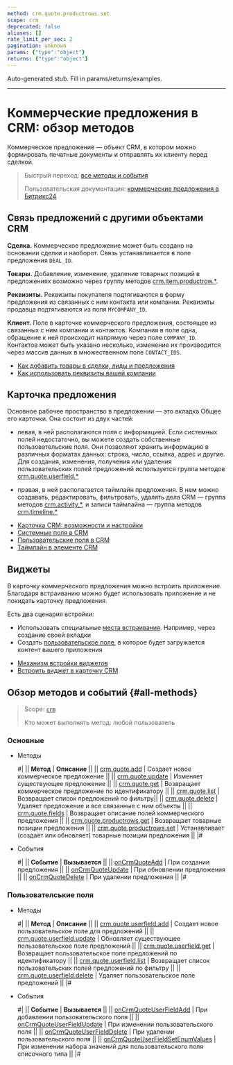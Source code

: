 ```yaml
---
method: crm.quote.productrows.set
scope: crm
deprecated: false
aliases: []
rate_limit_per_sec: 2
pagination: unknown
params: {"type":"object"}
returns: {"type":"object"}
---
```


Auto-generated stub. Fill in params/returns/examples.

---

# Коммерческие предложения в CRM: обзор методов

Коммерческое предложение — объект CRM, в котором можно формировать печатные документы и отправлять их клиенту перед сделкой.

> Быстрый переход: [все методы и события](#all-methods)
> 
> Пользовательская документация: [коммерческие предложения в Битрикс24](https://helpdesk.bitrix24.ru/open/17614102/) 

## Связь предложений с другими объектами CRM

**Сделка.** Коммерческое предложение может быть создано на основании сделки и наоборот. Связь устанавливается в поле предложения `DEAL_ID`.

**Товары.**  Добавление, изменение, удаление товарных позиций в предложениях возможно через группу методов [crm.item.productrow.*](../universal/product-rows/index.md). 

**Реквизиты.** Реквизиты покупателя подтягиваются в форму предложения из связанных с ним контакта или компании. Реквизиты продавца подтягиваются из поля `MYCOMPANY_ID`.

**Клиент.** Поле в карточке коммерческого предложения, состоящее из связанных с ним компании и контактов. Компания в поле одна, обращение к ней происходит напрямую через поле `COMPANY_ID`. Контактов может быть указано несколько, изменение их производится через массив данных в множественном поле `CONTACT_IDS`.



- [Как добавить товары в сделки, лиды и предложения](https://helpdesk.bitrix24.ru/open/13216242/)
- [Как использовать реквизиты вашей компании](https://helpdesk.bitrix24.ru/open/15987420/)



## Карточка предложения

Основное рабочее пространство в предложении — это вкладка Общее его карточки. Она состоит из двух частей: 

* левая, в ней располагаются поля с информацией. Если системных полей недостаточно, вы можете создать собственные пользовательские поля. Они позволяют хранить информацию в различных форматах данных: строка, число, ссылка, адрес и другие. Для создания, изменения, получения или удаления пользовательских полей предложений используется группа методов [crm.quote.userfield.*](./user-field/index.md)

* правая, в ней располагается таймлайн предложения. В нем можно создавать, редактировать, фильтровать, удалять дела CRM — группа методов [crm.activity.*](../timeline/activities/index.md), и записи таймлайна — группа методов [crm.timeline.*](../timeline/index.md)



- [Карточка CRM: возможности и настройки](https://helpdesk.bitrix24.ru/open/22804914/)
- [Системные поля в CRM](https://helpdesk.bitrix24.ru/open/18478840/)
- [Пользовательские поля в CRM](https://helpdesk.bitrix24.ru/open/22048980/)
- [Таймлайн в элементе CRM](https://helpdesk.bitrix24.ru/open/23960160/)



## Виджеты

В карточку коммерческого предложения можно встроить приложение. Благодаря встраиванию можно будет использовать приложение и не покидать карточку предложения. 

Есть два сценария встройки: 
*  Использовать специальные [места встраивания](../../widgets/crm/index.md). Например, через создание своей вкладки
*  Создать [пользовательское поле](../../../tutorials/crm/crm-widgets/widget-as-field-in-lead-page.md), в которое будет загружается контент вашего приложения



- [Механизм встройки виджетов](../../widgets/index.md)
- [Встроить виджет в карточку CRM](../../../tutorials/crm/crm-widgets/widget-as-detail-tab.md)



## Обзор методов и событий {#all-methods}

> Scope: [`crm`](../../scopes/permissions.md)
>
> Кто может выполнять метод: любой пользователь

### Основные



- Методы
  
    #|
    || **Метод** | **Описание** ||
    || [crm.quote.add](./crm-quote-add.md) | Создает новое коммерческое предложение ||
    || [crm.quote.update](./crm-quote-update.md) | Изменяет существующее предложение ||
    || [crm.quote.get](./crm-quote-get.md) | Возвращает коммерческое предложение по идентификатору ||
    || [crm.quote.list](./crm-quote-list.md) | Возвращает список предложений по фильтру||
    || [crm.quote.delete](./crm-quote-delete.md) | Удаляет предложение и все связанные с ним объекты ||
    || [crm.quote.fields](./crm-quote-fields.md) | Возвращает описание полей коммерческого предложения ||
    || [crm.quote.productrows.get](./crm-quote-product-rows-get.md) | Возвращает товарные позиции предложения ||
    || [crm.quote.productrows.set](./crm-quote-product-rows-set.md) | Устанавливает (создаёт или обновляет) товарные позиции предложения ||
    |#

- События 

    #|
    || **Событие** | **Вызывается** ||
    || [onCrmQuoteAdd](./events/on-crm-quote-add.md) | При создании предложения ||
    || [onCrmQuoteUpdate](./events/on-crm-quote-update.md) | При обновлении предложения ||
    || [onCrmQuoteDelete](./events/on-crm-quote-delete.md) | При удалении предложения ||
    |#



### Пользователськие поля



- Методы

    #|
    || **Метод** | **Описание** ||
    || [crm.quote.userfield.add](./user-field/crm-quote-user-field-add.md) | Создает новое пользовательское поле для предложений ||
    || [crm.quote.userfield.update](./user-field/crm-quote-user-field-update.md) | Обновляет существующее пользовательское поле предложений ||
    || [crm.quote.userfield.get](./user-field/crm-quote-user-field-get.md) | Возвращает пользовательское поле предложений по идентификатору ||
    || [crm.quote.userfield.list](./user-field/crm-quote-user-field-list.md) | Возвращает список пользовательских полей предложений по фильтру ||
    || [crm.quote.userfield.delete](./user-field/crm-quote-user-field-delete.md) | Удаляет пользовательское поле предложений ||
    |#

- События 
  
    #|
    || **Событие** | **Вызывается** ||
    || [onCrmQuoteUserFieldAdd](./user-field/events/on-crm-quote-user-field-add.md) | При добавлении пользовательского поля ||
    || [onCrmQuoteUserFieldUpdate](./user-field/events/on-crm-quote-user-field-update.md) | При изменении пользовательского поля ||
    || [onCrmQuoteUserFieldDelete](./user-field/events/on-crm-quote-user-field-delete.md) | При удалении пользовательского поля ||
    || [onCrmQuoteUserFieldSetEnumValues](./user-field/events/on-crm-quote-user-field-set-enum-values.md) | При изменении набора значений для пользовательского поля списочного типа ||
    |#

    
